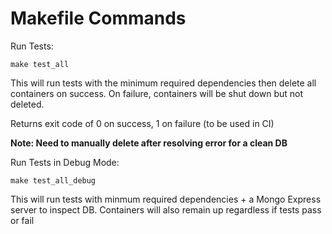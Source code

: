 # Makefile Commands

Run Tests:
```
make test_all
```
This will run tests with the minimum required dependencies then delete all containers on success. On failure, containers will be shut down but not deleted.

Returns exit code of 0 on success, 1 on failure (to be used in CI)

**Note: Need to manually delete after resolving error for a clean DB**

Run Tests in Debug Mode:
```
make test_all_debug
```
This will run tests with minmum required dependencies + a Mongo Express server to inspect DB. Containers will also remain up regardless if tests pass or fail